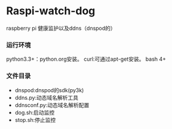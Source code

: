 Raspi-watch-dog
===============

raspberry pi 健康监护以及ddns（dnspod的）

### 运行环境
python3.3+：python.org安装。
curl:可通过apt-get安装。
bash 4+


### 文件目录
* dnspod:dnspod的sdk(py3k)
* ddns.py:动态域名解析工具
* ddnsconf.py:动态域名解析配置
* dog.sh:启动监控
* stop.sh:停止监控
